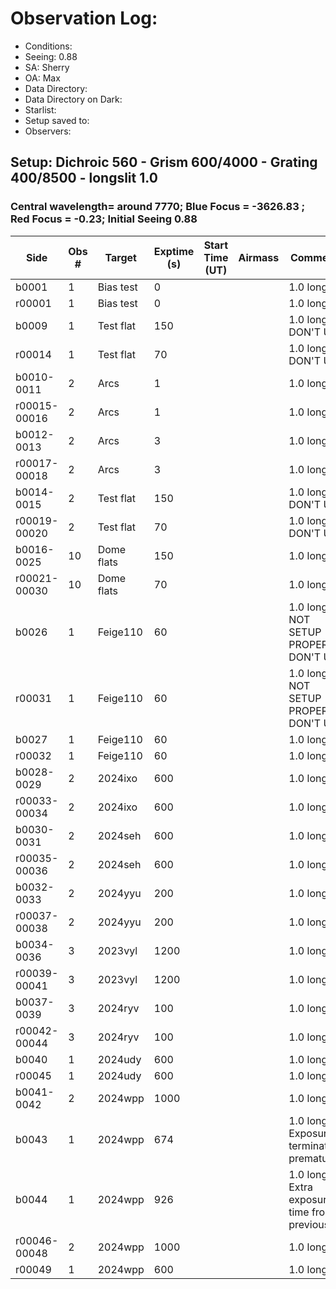 # Observation Log:

* Conditions: 
* Seeing: 0.88 
* SA: Sherry
* OA: Max
* Data Directory: 
* Data Directory on Dark: 
* Starlist: 
* Setup saved to: 
* Observers: 

## Setup: Dichroic 560 - Grism 600/4000 - Grating 400/8500 - longslit 1.0 
### Central wavelength= around 7770; Blue Focus = -3626.83 ; Red Focus = -0.23; Initial Seeing 0.88
| Side | Obs #     | Target    | Exptime (s) | Start Time (UT) | Airmass | Comments                                                   |
|------|-----------|-----------|-------------|-----------------|---------|------------------------------------------------------------|
|b0001|1|Bias test        |0| ||1.0 longslit|
|r00001|1|Bias test        |0| ||1.0 longslit|
|b0009|1|Test flat        |150| ||1.0 longslit DON'T USE|
|r00014|1|Test flat        |70| ||1.0 longslit DON'T USE|
|b0010-0011|2|Arcs        |1| ||1.0 longslit|
|r00015-00016|2|Arcs        |1| ||1.0 longslit|
|b0012-0013|2|Arcs        |3| ||1.0 longslit|
|r00017-00018|2|Arcs        |3| ||1.0 longslit|
|b0014-0015|2|Test flat        |150| ||1.0 longslit DON'T USE|
|r00019-00020|2|Test flat        |70| ||1.0 longslit DON'T USE|
|b0016-0025|10|Dome flats        |150| ||1.0 longslit|
|r00021-00030|10|Dome flats        |70| ||1.0 longslit|
|b0026|1|Feige110        |60| ||1.0 longslit, NOT SETUP PROPERLY, DON'T USE|
|r00031|1|Feige110        |60| ||1.0 longslit, NOT SETUP PROPERLY, DON'T USE|
|b0027|1|Feige110        |60| ||1.0 longslit|
|r00032|1|Feige110        |60| ||1.0 longslit|
|b0028-0029|2|2024ixo        |600| ||1.0 longslit|
|r00033-00034|2|2024ixo        |600| ||1.0 longslit|
|b0030-0031|2|2024seh        |600| ||1.0 longslit|
|r00035-00036|2|2024seh        |600| ||1.0 longslit|
|b0032-0033|2|2024yyu        |200| ||1.0 longslit|
|r00037-00038|2|2024yyu        |200| ||1.0 longslit|
|b0034-0036|3|2023vyl        |1200| ||1.0 longslit|
|r00039-00041|3|2023vyl        |1200| ||1.0 longslit|
|b0037-0039|3|2024ryv        |100| ||1.0 longslit|
|r00042-00044|3|2024ryv        |100| ||1.0 longslit|
|b0040|1|2024udy        |600| ||1.0 longslit|
|r00045|1|2024udy        |600| ||1.0 longslit|
|b0041-0042|2|2024wpp        |1000| ||1.0 longslit|
|b0043|1|2024wpp        |674| ||1.0 longslit, Exposure terminated prematurely|
|b0044|1|2024wpp        |926| ||1.0 longslit, Extra exposure time from previous|
|r00046-00048|2|2024wpp        |1000| ||1.0 longslit|
|r00049|1|2024wpp        |600| ||1.0 longslit|


